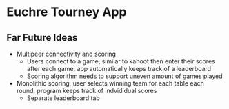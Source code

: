 # Euchre Tourney App

## Far Future Ideas
* Multipeer connectivity and scoring
    * Users connect to a game, similar to kahoot then enter their scores after each game, app automatically keeps track of a leaderboard
    * Scoring algorithm needs to support uneven amount of games played
* Monolithic scoring, user selects winning team for each table each round, program keeps track of indvididual scores
    * Separate leaderboard tab
